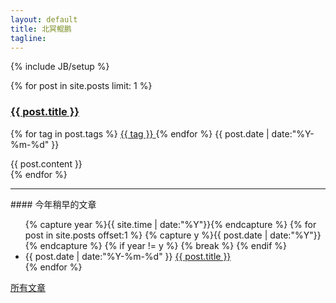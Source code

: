 ```yaml
---
layout: default
title: 北冥鲲鹏
tagline: 
---
```

{% include JB/setup %}

{% for post in site.posts limit: 1 %}
<h3>
  <a href="{{ BASE_PATH }}{{ post.url }}">{{ post.title }}</a>
</h3>
<p class="text-right">
{% for tag in post.tags %}
  <a href="/tags.html#{{ tag }}" title="{{ tag }}" class="tag">
  <span class="label label-default">{{ tag }}</span>
  </a>
{% endfor %}
<time datetime="{{ post.date | date:"%Y-%m-%d" }}">{{ post.date | date:"%Y-%m-%d" }}</time>
</p>
<div class="content">
{{ post.content }}
</div>
{% endfor %}

<hr/>
#### 今年稍早的文章
<ul class="posts">
 {% capture year %}{{ site.time | date:"%Y"}}{% endcapture %}
  {% for post in site.posts offset:1 %}
    {% capture y %}{{ post.date | date:"%Y"}}{% endcapture %}
    {% if year != y %}
    {% break %}
    {% endif %}
    <li>
      <time datetime="{{ post.date | date:"%Y-%m-%d" }}">{{ post.date | date:"%Y-%m-%d" }}</time>
      <a href="{{ BASE_PATH }}{{ post.url }}" title="{{ post.title }}">{{ post.title }}</a>
      </li>
  {% endfor %}
</ul>

[所有文章](/archive.html)



